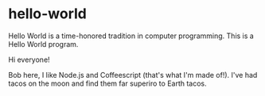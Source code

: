 # hello-world
Hello World is a time-honored tradition in computer programming. This is a Hello World program.

Hi everyone!

Bob here, I like Node.js and Coffeescript (that's what I'm made of!).
I've had tacos on the moon and find them far superiro to Earth tacos.
